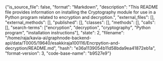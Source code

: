 {"is_source_file": false, "format": "Markdown", "description": "This README file provides information on installing the Cryptography module for use in a Python program related to encryption and decryption.", "external_files": [], "external_methods": [], "published": [], "classes": [], "methods": [], "calls": [], "search-terms": ["encryption", "decryption", "cryptography", "Python program", "installation instructions"], "state": 2, "filename": "/home/raja/kavia-ai/graphnode-backend-api/data/T0005/19640/esakkiraja100116/Encrpytion-and-decryption/README.md", "hash": "e36a1139054b11d58bda9ea41872eb1a", "format-version": 3, "code-base-name": "b9527e9"}